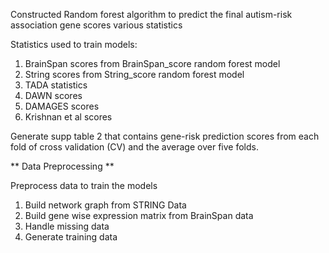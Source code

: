 Constructed Random forest algorithm to predict the final autism-risk association gene scores various statistics

Statistics used to train models:
1. BrainSpan scores from BrainSpan_score random forest model
2. String scores from String_score random forest model
3. TADA statistics
4. DAWN scores
5. DAMAGES scores
6. Krishnan et al scores

Generate supp table 2 that contains gene-risk prediction scores from each fold of cross validation (CV) and the average over five folds.

** Data Preprocessing **

Preprocess data to train the models
1. Build network graph from STRING Data
2. Build gene wise expression matrix from BrainSpan data
3. Handle missing data
4. Generate training data
